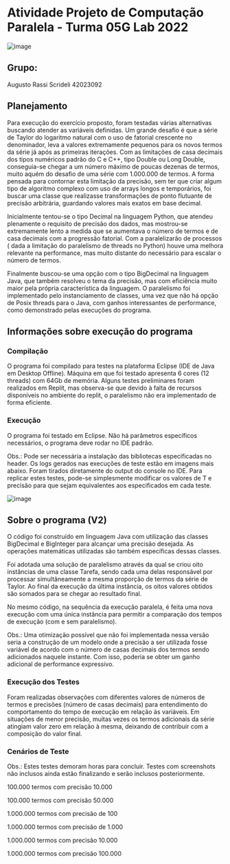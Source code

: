 # Atividade Projeto de Computação Paralela - Turma 05G Lab 2022

![image](https://user-images.githubusercontent.com/101229028/196855039-39c0fc25-d76c-4afa-a675-20524005b796.png)

## Grupo:
Augusto Rassi Scrideli 42023092

## Planejamento
Para execução do exercício proposto, foram testadas várias alternativas buscando atender as variáveis definidas.
Um grande desafio é que a série de Taylor do logaritmo natural com o uso de fatorial crescente no denominador, leva a valores extremamente pequenos para os novos termos da série já após as primeiras iterações. Com as limitações de casa decimais dos tipos numéricos padrão do C e C++, tipo Double ou Long Double, conseguia-se chegar a um número máximo de poucas dezenas de termos, muito aquém do desafio de uma série com 1.000.000 de termos.
A forma pensada para contornar esta limitação da precisão, sem ter que criar algum tipo de algoritmo complexo com uso de arrays longos e temporários, foi buscar uma classe que realizasse transformações de ponto flutuante de precisão arbitrária, guardando valores mais exatos em base decimal.

Inicialmente tentou-se o tipo Decimal na linguagem Python, que atendeu plenamente o requisito de precisão dos dados, mas mostrou-se extremamente lento a medida que se aumentava o número de termos e de casa decimais com a progressão fatorial. Com a paralelizarão de processos ( dada a limitação do paralelismo de threads no Python) houve uma melhora relevante na performance, mas muito distante do necessário para escalar o número de termos.

Finalmente buscou-se uma opção com o tipo BigDecimal na linguagem Java, que também resolveu o tema da precisão, mas com eficiência muito maior pela própria característica da linguagem. O paralelismo foi implementado pelo instanciamento  de classes, uma vez que não há opção de Posix threads para o Java, com ganhos interessantes de performance, como demonstrado pelas execuções do programa.

## Informações sobre execução do programa
### Compilação
O programa foi compilado para testes na plataforma Eclipse (IDE de Java em Desktop Offline).
Máquina em que foi testado apresenta 6 cores (12 threads) com 64Gb de memória.
Alguns testes preliminares foram realizados em Replit, mas observa-se que devido à falta de recursos disponíveis no ambiente do replit, o paralelismo não era implementado de forma eficiente.
### Execução
O programa foi testado em Eclipse. Não há parâmetros específicos necessários, o programa deve rodar no IDE padrão.

Obs.: Pode ser necessária a instalação das bibliotecas especificadas no header.
Os logs gerados nas execuções de teste estão em imagens mais abaixo. Foram tirados diretamente do output do console no IDE. Para replicar estes testes, pode-se simplesmente modificar os valores de T e precisão para que sejam equivalentes aos especificados em cada teste.

![image](https://user-images.githubusercontent.com/101229028/196857771-c9c5c340-fe85-4cdd-b35e-94bcfcff4c3d.png)

## Sobre o programa (V2)
O código foi construído em linguagem Java com utilização das classes BigDecimal e BigInteger para alcançar uma precisão desejada. As operações matemáticas utilizadas são também específicas dessas classes.

Foi adotada uma solução de paralelismo através da qual se criou oito instâncias de uma classe Tarefa, sendo cada uma delas responsável por processar simultâneamente a mesma proporção de termos da série de Taylor. Ao final da execução da última instância, os oitos valores obtidos são somados para se chegar ao resultado final. 

No mesmo código, na sequência da execução paralela, é feita uma nova execução com uma única instância para permitir a comparação dos tempos de execução (com e sem paralelismo). 

Obs.: Uma otimização possível que não foi implementada nessa versão seria a construção de um modelo onde a precisão a ser utilizada fosse variável de acordo com o número de casas decimais dos termos sendo adicionados naquele instante. Com isso, poderia se obter um ganho adicional de performance expressivo. 

### Execução dos Testes
Foram realizadas observações com diferentes valores de números de termos e precisões (número de casas decimais) para entendimento do comportamento do tempo de execução em relação às variáveis. Em situações de menor precisão, muitas vezes os termos adicionais da série atingiam valor zero em relação à mesma, deixando de contribuir com a composição do valor final. 

### Cenários de Teste
Obs.: Estes testes demoram horas para concluir. Testes com screenshots não inclusos ainda estão finalizando e serão inclusos posteriormente.

100.000 termos com precisão 10.000

100.000 termos com precisão 50.000

1.000.000 termos com precisão de 100

1.000.000 termos com precisão de 1.000

1.000.000 termos com precisão 10.000

1.000.000 termos com precisão 100.000
